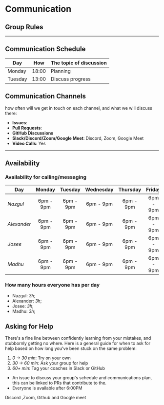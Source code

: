# Communication

## Group Rules

<!-- any general rules you'd like to set for your group? -->

---

## Communication Schedule

| Day     |  How  | The topic of discussion |
| ------- | :---: | ----------------------- |
| Monday  | 18:00 | Planning                |
| Tuesday | 13:00 | Discuss progress        |

## Communication Channels

how often will we get in touch on each channel, and what we will discuss there:

- **Issues**:
- **Pull Requests**:
- **GitHub Discussions**
- **Slack/Discord/Zoom/Google Meet**: Discord, Zoom, Google Meet
- **Video Calls**: Yes

---

## Availability

### Availability for calling/messaging

| Day         |  Monday   |  Tuesday  | Wednesday | Thursday  |  Friday   | Saturday  |  Sunday   |
| ----------- | :-------: | :-------: | :-------: | :-------: | :-------: | :-------: | :-------: |
| _Nazgul_    | 6pm - 9pm | 6pm - 9pm | 6pm - 9pm | 6pm - 9pm | 6pm - 9pm | 6pm - 9pm | 6pm - 9pm |
| _Alexander_ | 6pm - 9pm | 6pm - 9pm | 6pm - 9pm | 6pm - 9pm | 6pm - 9pm | 6pm - 9pm | 6pm - 9pm |
| _Josee_     | 6pm - 9pm | 6pm - 9pm | 6pm - 9pm | 6pm - 9pm | 6pm - 9pm | 6pm - 9pm | 6pm - 9pm |
| _Madhu_     | 6pm - 9pm | 6pm - 9pm | 6pm - 9pm | 6pm - 9pm | 6pm - 9pm | 6pm - 9pm | 6pm - 9pm |

### How many hours everyone has per day

- Nazgul: _3h_;
- Alexander: _3h_;
- Josee: _3h_;
- Madhu: _3h_;

## Asking for Help

There's a fine line between confidently learning from your mistakes, and
stubbornly getting no where. Here is a general guide for when to ask for help
based on how long you've been stuck on the same problem:

1. _0 -> 30 min_: Try on your own
2. _30 -> 60 min_: Ask your group for help
3. _60+ min_: Tag your coaches in Slack or GitHub

- An issue to discuss your group's schedule and communications plan, this can be
  linked to PRs that contribute to the.
- Everyone is available after 6:00PM

Discord ,Zoom, Github and Google meet
